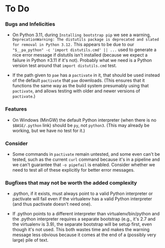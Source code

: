 To Do
=====

### Bugs and Infelicities

- On Python 3.11, during `Installing bootstrap pip` we see a warning,
  `DeprecationWarning: The distutils package is deprecated and slated for
  removal in Python 3.12.` This appears to be due to our `"$__pa_python" -c
  'import distutils.cmd' || ...` used to generate a nice error message if
  distutils isn't installed (because we expect a failure in Python ≤3.11 if
  it's not). Probably what we need is a Python version test around that
  `import distutils.cmd` test.

- If the path given to `pae` has a `pactivate` in it, that should be used
  instead of the default `pactivate` that `pae` downloads. (This ensures
  that it functions the same way as the build system presumably using that
  `pactivate`, and allows testing with older and newer versions of
  `pactivate`.)

### Features

- On Windows (MinGW) the default Python interpreter (when there is no
  `$BASE/.python` link) should be `py`, not `python3`. (This may already
  be working, but we have no test for it.)

### Consider

- Some commands in `pactivate` remain untested, and some even can't be
  tested, such as the current `curl` command because it's in a pipeline
  and we can't guarantee that `-o pipefail` is enabled. Consider whether
  we need to test all of these explicitly for better error messages.

### Bugfixes that may not be worth the added complexity

- .python, if it exists, must always point to a valid Python interpreter or
  pactivate will fail even if the virtualenv has a valid Python interpreter
  (and thus pactivate doesn't need one).

- If .python points to a different interpreter than virtualenv/bin/python
  and the .python interpreter requires a separate bootstrap (e.g., it's 2.7
  and the virtualenv is 3.9), the separate bootstrap will be setup first,
  even though it's not used. This both wastes time and makes the warning
  message less obvious because it comes at the end of a (possibly very
  large) pile of text.
